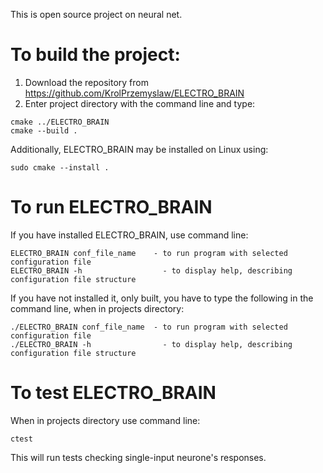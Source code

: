 This is open source project on neural net.
# To build the project:
1. Download the repository from https://github.com/KrolPrzemyslaw/ELECTRO_BRAIN
2. Enter project directory with the command line and type:
```
cmake ../ELECTRO_BRAIN
cmake --build .
```
Additionally, ELECTRO_BRAIN may be installed on Linux using:
```
sudo cmake --install .
```

# To run ELECTRO_BRAIN 
If you have installed ELECTRO_BRAIN, use command line:
```
ELECTRO_BRAIN conf_file_name	- to run program with selected configuration file
ELECTRO_BRAIN -h		          - to display help, describing configuration file structure
```
If you have not installed it, only built, you have to type the following in the command line, when in projects directory:
```
./ELECTRO_BRAIN conf_file_name	- to run program with selected configuration file
./ELECTRO_BRAIN -h		          - to display help, describing configuration file structure
```
# To test ELECTRO_BRAIN 
When in projects directory use command line:
```
ctest
```
This will run tests checking single-input neurone's responses.
